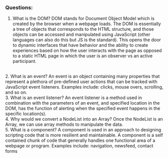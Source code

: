 ### Questions:
1. What is the DOM?
DOM stands for Document Object Model which is created by the browser when a webpage loads. The DOM is essentially a tree of objects that corresponds to the HTML structure, and those objects can be accessed and manipulated using JavaScript (other languages can also do this but JS is the standard). This opens the door to dynamic interfaces that have behavior and the ability to create experiences based on how the user interacts with the page as opposed to a static HTML page in which the user is an observer vs an active participant. 
<br>
2. What is an event?
An event is an object containing many properties that represent a plethora of pre-defined user actions that can be tracked with JavaScript event listeners. Examples include: clicks, mouse overs, scrolling, and so on. 
<br>
3. What is an event listener?
 An event listener is a method used in combination with the parameters of an event, and specified location in the DOM, has the function of alerting when the specified event happens in the specific location(s). 
 <br>
4. Why would we convert a NodeList into an Array?
Once the NodeList is an Array, we can use array methods to manipulate the data. 
<br>
5. What is a component? 
A component is used in an approach to designing scripting code that is more resilient and maintainable. A component is a self contained chunk of code that generally handles one functional area of a webpage or program. Examples include: navigation, newsfeed, contact forms

